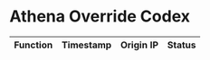 # Athena Override Codex

| Function | Timestamp | Origin IP | Status |
|----------|-----------|-----------|--------|
